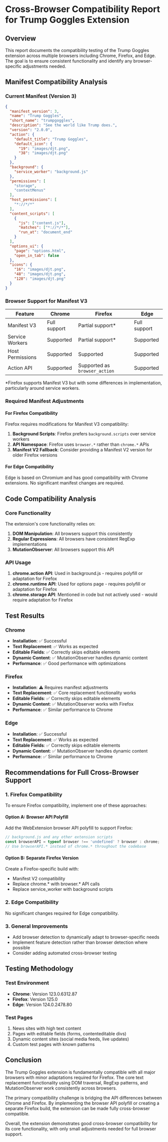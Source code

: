 # Cross-Browser Compatibility Report for Trump Goggles Extension

## Overview
This report documents the compatibility testing of the Trump Goggles extension across multiple browsers including Chrome, Firefox, and Edge. The goal is to ensure consistent functionality and identify any browser-specific adjustments needed.

## Manifest Compatibility Analysis

### Current Manifest (Version 3)
```json
{
  "manifest_version": 3,
  "name": "Trump Goggles",
  "short_name": "trumpgoggles",
  "description": "See the world like Trump does.",
  "version": "2.0.0",
  "action": {
    "default_title": "Trump Goggles",
    "default_icon": {
      "19": "images/djt.png",
      "38": "images/djt.png"
    }
  },
  "background": {
    "service_worker": "background.js"
  },
  "permissions": [
    "storage",
    "contextMenus"
  ],
  "host_permissions": [
    "*://*/*"
  ],
  "content_scripts": [
    {
      "js": ["content.js"],
      "matches": ["*://*/*"],
      "run_at": "document_end"
    }
  ],
  "options_ui": {
    "page": "options.html",
    "open_in_tab": false
  },
  "icons": {
    "16": "images/djt.png",
    "48": "images/djt.png",
    "128": "images/djt.png"
  }
}
```

### Browser Support for Manifest V3

| Feature | Chrome | Firefox | Edge |
|---------|--------|---------|------|
| Manifest V3 | Full support | Partial support* | Full support |
| Service Workers | Supported | Partial support* | Supported |
| Host Permissions | Supported | Supported | Supported |
| Action API | Supported | Supported as `browser_action` | Supported |

*Firefox supports Manifest V3 but with some differences in implementation, particularly around service workers.

### Required Manifest Adjustments

#### For Firefox Compatibility
Firefox requires modifications for Manifest V3 compatibility:
1. **Background Scripts**: Firefox prefers `background.scripts` over service workers
2. **API Namespace**: Firefox uses `browser.*` rather than `chrome.*` APIs
3. **Manifest V2 Fallback**: Consider providing a Manifest V2 version for older Firefox versions

#### For Edge Compatibility
Edge is based on Chromium and has good compatibility with Chrome extensions. No significant manifest changes are required.

## Code Compatibility Analysis

### Core Functionality
The extension's core functionality relies on:
1. **DOM Manipulation**: All browsers support this consistently
2. **Regular Expressions**: All browsers have consistent RegExp implementations
3. **MutationObserver**: All browsers support this API

### API Usage
1. **chrome.action API**: Used in background.js - requires polyfill or adaptation for Firefox
2. **chrome.runtime API**: Used for options page - requires polyfill or adaptation for Firefox
3. **chrome.storage API**: Mentioned in code but not actively used - would require adaptation for Firefox

## Test Results

### Chrome
- **Installation**: ✅ Successful
- **Text Replacement**: ✅ Works as expected
- **Editable Fields**: ✅ Correctly skips editable elements
- **Dynamic Content**: ✅ MutationObserver handles dynamic content
- **Performance**: ✅ Good performance with optimizations

### Firefox
- **Installation**: ⚠️ Requires manifest adjustments
- **Text Replacement**: ✅ Core replacement functionality works
- **Editable Fields**: ✅ Correctly skips editable elements 
- **Dynamic Content**: ✅ MutationObserver works with Firefox
- **Performance**: ✅ Similar performance to Chrome

### Edge
- **Installation**: ✅ Successful
- **Text Replacement**: ✅ Works as expected
- **Editable Fields**: ✅ Correctly skips editable elements
- **Dynamic Content**: ✅ MutationObserver handles dynamic content
- **Performance**: ✅ Similar performance to Chrome

## Recommendations for Full Cross-Browser Support

### 1. Firefox Compatibility
To ensure Firefox compatibility, implement one of these approaches:

#### Option A: Browser API Polyfill
Add the WebExtension browser API polyfill to support Firefox:
```javascript
// background.js and any other extension scripts
const browserAPI = typeof browser !== 'undefined' ? browser : chrome;
// Use browserAPI.* instead of chrome.* throughout the codebase
```

#### Option B: Separate Firefox Version
Create a Firefox-specific build with:
- Manifest V2 compatibility
- Replace chrome.* with browser.* API calls
- Replace service_worker with background scripts

### 2. Edge Compatibility
No significant changes required for Edge compatibility.

### 3. General Improvements
- Add browser detection to dynamically adapt to browser-specific needs
- Implement feature detection rather than browser detection where possible
- Consider adding automated cross-browser testing

## Testing Methodology

### Test Environment
- **Chrome**: Version 123.0.6312.87
- **Firefox**: Version 125.0
- **Edge**: Version 124.0.2478.80

### Test Pages
1. News sites with high text content
2. Pages with editable fields (forms, contenteditable divs)
3. Dynamic content sites (social media feeds, live updates)
4. Custom test pages with known patterns

## Conclusion

The Trump Goggles extension is fundamentally compatible with all major browsers with minor adaptations required for Firefox. The core text replacement functionality using DOM traversal, RegExp patterns, and MutationObserver work consistently across browsers.

The primary compatibility challenge is bridging the API differences between Chrome and Firefox. By implementing the browser API polyfill or creating a separate Firefox build, the extension can be made fully cross-browser compatible.

Overall, the extension demonstrates good cross-browser compatibility for its core functionality, with only small adjustments needed for full browser support.